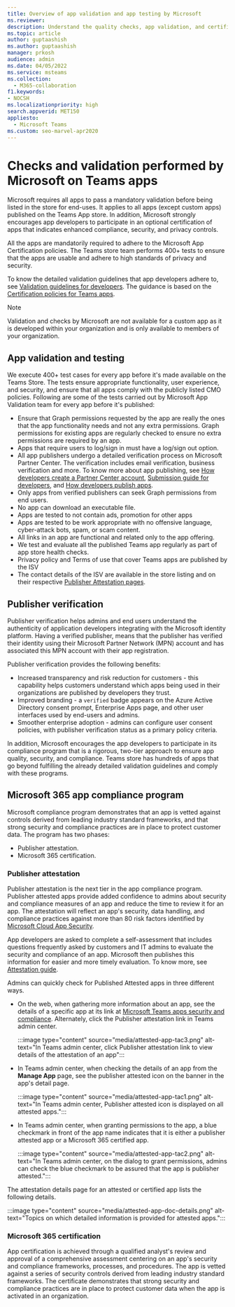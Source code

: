 ```yaml
---
title: Overview of app validation and app testing by Microsoft
ms.reviewer: 
description: Understand the quality checks, app validation, and certification programs for Teams apps.
ms.topic: article
author: guptaashish
ms.author: guptaashish
manager: prkosh
audience: admin
ms.date: 04/05/2022
ms.service: msteams
ms.collection: 
  - M365-collaboration
f1.keywords:
- NOCSH
ms.localizationpriority: high
search.appverid: MET150
appliesto: 
  - Microsoft Teams
ms.custom: seo-marvel-apr2020
---
```

# Checks and validation performed by Microsoft on Teams apps

Microsoft requires all apps to pass a mandatory validation before being listed in the store for end-uses. It applies to all apps (except custom apps) published on the Teams App store. In addition, Microsoft strongly encourages app developers to participate in an optional certification of apps that indicates enhanced compliance, security, and privacy controls.

All the apps are mandatorily required to adhere to the Microsoft App Certification policies. The Teams store team performs 400+ tests to ensure that the apps are usable and adhere to high standards of privacy and security.

To know the detailed validation guidelines that app developers adhere to, see [Validation guidelines for developers](/microsoftteams/platform/concepts/deploy-and-publish/appsource/prepare/teams-store-validation-guidelines). The guidance is based on the [Certification policies for Teams apps](/legal/marketplace/certification-policies#1140-teams).

> [!NOTE]
> Validation and checks by Microsoft are not available for a custom app as it is developed within your organization and is only available to members of your organization.

## App validation and testing

We execute 400+ test cases for every app before it's made available on the Teams Store. The tests ensure appropriate functionality, user experience, and security, and ensure that all apps comply with the publicly listed CMO policies. Following are some of the tests carried out by Microsoft App Validation team for every app before it's published:

* Ensure that Graph permissions requested by the app are really the ones that the app functionality needs and not any extra permissions. Graph permissions for existing apps are regularly checked to ensure no extra permissions are required by an app.
* Apps that require users to log/sign in must have a log/sign out option.
* All app publishers undergo a detailed verification process on Microsoft Partner Center. The verification includes email verification, business verification and more. To know more about app publishing, see [How developers create a Partner Center account](/microsoftteams/platform/concepts/deploy-and-publish/appsource/prepare/create-partner-center-dev-account), [Submission guide for developers](/office/dev/store/add-in-submission-guide), and [How developers publish apps](https://aka.ms/PublishToTeamsStore).
* Only apps from verified publishers can seek Graph permissions from end users.
* No app can download an executable file.
* Apps are tested to not contain ads, promotion for other apps
* Apps are tested to be work appropriate with no offensive language, cyber-attack bots, spam, or scam content.
* All links in an app are functional and related only to the app offering.
* We test and evaluate all the published Teams app regularly as part of app store health checks.
* Privacy policy and Terms of use that cover Teams apps are published by the ISV
* The contact details of the ISV are available in the store listing and on their respective [Publisher Attestation pages](/microsoft-365-app-certification/teams/teams-apps).

## Publisher verification

Publisher verification helps admins and end users understand the authenticity of application developers integrating with the Microsoft identity platform. Having a verified publisher, means that the publisher has verified their identity using their Microsoft Partner Network (MPN) account and has associated this MPN account with their app registration.

Publisher verification provides the following benefits:

* Increased transparency and risk reduction for customers - this capability helps customers understand which apps being used in their organizations are published by developers they trust.
* Improved branding - a `verified` badge appears on the Azure Active Directory consent prompt, Enterprise Apps page, and other user interfaces used by end-users and admins.
* Smoother enterprise adoption - admins can configure user consent policies, with publisher verification status as a primary policy criteria.

In addition, Microsoft encourages the app developers to participate in its compliance program that is a rigorous, two-tier approach to ensure app quality, security, and compliance. Teams store has hundreds of apps that go beyond fulfilling the already detailed validation guidelines and comply with these programs.

## Microsoft 365 app compliance program

Microsoft compliance program demonstrates that an app is vetted against controls derived from leading industry standard frameworks, and that strong security and compliance practices are in place to protect customer data. The program has two phases:

* Publisher attestation.
* Microsoft 365 certification.

### Publisher attestation

Publisher attestation is the next tier in the app compliance program. Publisher attested apps provide added confidence to admins about security and compliance measures of an app and reduce the time to review it for an app. The attestation will reflect an app's security, data handling, and compliance practices against more than 80 risk factors identified by [Microsoft Cloud App Security](https://www.microsoft.com/microsoft-365/enterprise-mobility-security/cloud-app-security).

App developers are asked to complete a self-assessment that includes questions frequently asked by customers and IT admins to evaluate the security and compliance of an app. Microsoft then publishes this information for easier and more timely evaluation. To know more, see [Attestation guide](/microsoft-365-app-certification/docs/enterprise-app-attestation-guide).

Admins can quickly check for Published Attested apps in three different ways.

* On the web, when gathering more information about an app, see the details of a specific app at its link at [Microsoft Teams apps security and compliance](/microsoft-365-app-certification/teams/teams-apps). Alternately, click the Publisher attestation link in Teams admin center.

  :::image type="content" source="media/attested-app-tac3.png" alt-text="In Teams admin center, click Publisher attestation link to view details of the attestation of an app":::

* In Teams admin center, when checking the details of an app from the **Manage App** page, see the publisher attested icon on the banner in the app's detail page.

  :::image type="content" source="media/attested-app-tac1.png" alt-text="In Teams admin center, Publisher attested icon is displayed on all attested apps.":::

* In Teams admin center, when granting permissions to the app, a blue checkmark in front of the app name indicates that it is either a publisher attested app or a Microsoft 365 certified app.

   :::image type="content" source="media/attested-app-tac2.png" alt-text="In Teams admin center, on the dialog to grant permissions, admins can check the blue checkmark to be assured that the app is publisher attested.":::

The attestation details page for an attested or certified app lists the following details.

:::image type="content" source="media/attested-app-doc-details.png" alt-text="Topics on which detailed information is provided for attested apps.":::

### Microsoft 365 certification

App certification is achieved through a qualified analyst's review and approval of a comprehensive assessment centering on an app's security and compliance frameworks, processes, and procedures. The app is vetted against a series of security controls derived from leading industry standard frameworks. The certificate demonstrates that strong security and compliance practices are in place to protect customer data when the app is activated in an organization.

<!--- TBD: Parking some content for later review. Check if this content needs to be published.

We also have a few more quality and security checks for apps. We have launched Microsoft Cloud App Security (MCAS) program for the customer who have E5 or EMS license, where we rate risk for your cloud apps based on regulatory certification, industry standards, and best practices. We are also working on an Apps Quality Score system (launching soon) for all apps on Teams platform, and you will be able to check an app’s quality score quickly on Teams Store.

--->
